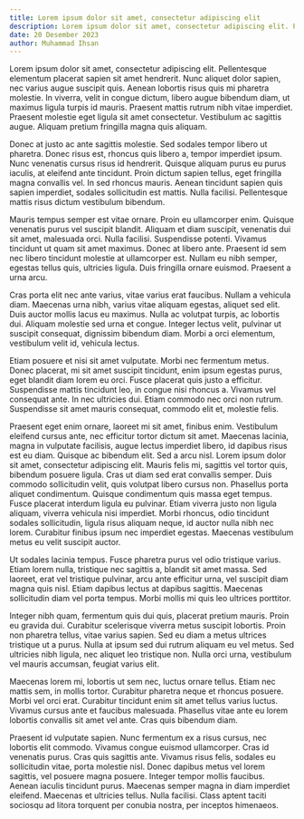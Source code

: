 ```yaml
---
title: Lorem ipsum dolor sit amet, consectetur adipiscing elit
description: Lorem ipsum dolor sit amet, consectetur adipiscing elit. Pellentesque elementum placerat sapien sit amet hendrerit. Nunc aliquet dolor sapien, nec varius augue suscipit quis. Aenean lobortis risus quis mi pharetra molestie.
date: 20 Desember 2023
author: Muhammad Ihsan
---
```


Lorem ipsum dolor sit amet, consectetur adipiscing elit. Pellentesque elementum placerat sapien sit amet hendrerit. Nunc aliquet dolor sapien, nec varius augue suscipit quis. Aenean lobortis risus quis mi pharetra molestie. In viverra, velit in congue dictum, libero augue bibendum diam, ut maximus ligula turpis id mauris. Praesent mattis rutrum nibh vitae imperdiet. Praesent molestie eget ligula sit amet consectetur. Vestibulum ac sagittis augue. Aliquam pretium fringilla magna quis aliquam.

Donec at justo ac ante sagittis molestie. Sed sodales tempor libero ut pharetra. Donec risus est, rhoncus quis libero a, tempor imperdiet ipsum. Nunc venenatis cursus risus id hendrerit. Quisque aliquam purus eu purus iaculis, at eleifend ante tincidunt. Proin dictum sapien tellus, eget fringilla magna convallis vel. In sed rhoncus mauris. Aenean tincidunt sapien quis sapien imperdiet, sodales sollicitudin est mattis. Nulla facilisi. Pellentesque mattis risus dictum vestibulum bibendum.

Mauris tempus semper est vitae ornare. Proin eu ullamcorper enim. Quisque venenatis purus vel suscipit blandit. Aliquam et diam suscipit, venenatis dui sit amet, malesuada orci. Nulla facilisi. Suspendisse potenti. Vivamus tincidunt ut quam sit amet maximus. Donec at libero ante. Praesent id sem nec libero tincidunt molestie at ullamcorper est. Nullam eu nibh semper, egestas tellus quis, ultricies ligula. Duis fringilla ornare euismod. Praesent a urna arcu.

Cras porta elit nec ante varius, vitae varius erat faucibus. Nullam a vehicula diam. Maecenas urna nibh, varius vitae aliquam egestas, aliquet sed elit. Duis auctor mollis lacus eu maximus. Nulla ac volutpat turpis, ac lobortis dui. Aliquam molestie sed urna et congue. Integer lectus velit, pulvinar ut suscipit consequat, dignissim bibendum diam. Morbi a orci elementum, vestibulum velit id, vehicula lectus.

Etiam posuere et nisi sit amet vulputate. Morbi nec fermentum metus. Donec placerat, mi sit amet suscipit tincidunt, enim ipsum egestas purus, eget blandit diam lorem eu orci. Fusce placerat quis justo a efficitur. Suspendisse mattis tincidunt leo, in congue nisi rhoncus a. Vivamus vel consequat ante. In nec ultricies dui. Etiam commodo nec orci non rutrum. Suspendisse sit amet mauris consequat, commodo elit et, molestie felis.

Praesent eget enim ornare, laoreet mi sit amet, finibus enim. Vestibulum eleifend cursus ante, nec efficitur tortor dictum sit amet. Maecenas lacinia, magna in vulputate facilisis, augue lectus imperdiet libero, id dapibus risus est eu diam. Quisque ac bibendum elit. Sed a arcu nisl. Lorem ipsum dolor sit amet, consectetur adipiscing elit. Mauris felis mi, sagittis vel tortor quis, bibendum posuere ligula. Cras ut diam sed erat convallis semper. Duis commodo sollicitudin velit, quis volutpat libero cursus non. Phasellus porta aliquet condimentum. Quisque condimentum quis massa eget tempus. Fusce placerat interdum ligula eu pulvinar. Etiam viverra justo non ligula aliquam, viverra vehicula nisi imperdiet. Morbi rhoncus, odio tincidunt sodales sollicitudin, ligula risus aliquam neque, id auctor nulla nibh nec lorem. Curabitur finibus ipsum nec imperdiet egestas. Maecenas vestibulum metus eu velit suscipit auctor.

Ut sodales lacinia tempus. Fusce pharetra purus vel odio tristique varius. Etiam lorem nulla, tristique nec sagittis a, blandit sit amet massa. Sed laoreet, erat vel tristique pulvinar, arcu ante efficitur urna, vel suscipit diam magna quis nisl. Etiam dapibus lectus at dapibus sagittis. Maecenas sollicitudin diam vel porta tempus. Morbi mollis mi quis leo ultrices porttitor.

Integer nibh quam, fermentum quis dui quis, placerat pretium mauris. Proin eu gravida dui. Curabitur scelerisque viverra metus suscipit lobortis. Proin non pharetra tellus, vitae varius sapien. Sed eu diam a metus ultrices tristique ut a purus. Nulla at ipsum sed dui rutrum aliquam eu vel metus. Sed ultricies nibh ligula, nec aliquet leo tristique non. Nulla orci urna, vestibulum vel mauris accumsan, feugiat varius elit.

Maecenas lorem mi, lobortis ut sem nec, luctus ornare tellus. Etiam nec mattis sem, in mollis tortor. Curabitur pharetra neque et rhoncus posuere. Morbi vel orci erat. Curabitur tincidunt enim sit amet tellus varius luctus. Vivamus cursus ante et faucibus malesuada. Phasellus vitae ante eu lorem lobortis convallis sit amet vel ante. Cras quis bibendum diam.

Praesent id vulputate sapien. Nunc fermentum ex a risus cursus, nec lobortis elit commodo. Vivamus congue euismod ullamcorper. Cras id venenatis purus. Cras quis sagittis ante. Vivamus risus felis, sodales eu sollicitudin vitae, porta molestie nisl. Donec dapibus metus vel lorem sagittis, vel posuere magna posuere. Integer tempor mollis faucibus. Aenean iaculis tincidunt purus. Maecenas semper magna in diam imperdiet eleifend. Maecenas et ultricies tellus. Nulla facilisi. Class aptent taciti sociosqu ad litora torquent per conubia nostra, per inceptos himenaeos.